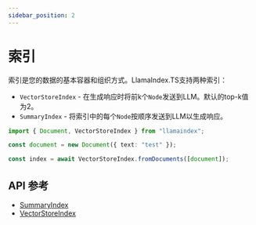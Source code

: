```yaml
---
sidebar_position: 2
---
```


# 索引

索引是您的数据的基本容器和组织方式。LlamaIndex.TS支持两种索引：

- `VectorStoreIndex` - 在生成响应时将前k个`Node`发送到LLM。默认的top-k值为2。
- `SummaryIndex` - 将索引中的每个`Node`按顺序发送到LLM以生成响应。

```typescript
import { Document, VectorStoreIndex } from "llamaindex";

const document = new Document({ text: "test" });

const index = await VectorStoreIndex.fromDocuments([document]);
```

## API 参考

- [SummaryIndex](../../api/classes/SummaryIndex.md)
- [VectorStoreIndex](../../api/classes/VectorStoreIndex.md)
